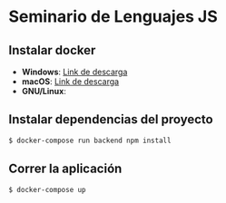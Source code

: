 # Seminario de Lenguajes JS

## Instalar docker
* **Windows**: [Link de descarga](https://hub.docker.com/editions/community/docker-ce-desktop-windows/)
* **macOS**: [Link de descarga](https://docs.docker.com/docker-for-mac/install/)
* **GNU/Linux**:

## Instalar dependencias del proyecto
```bash
$ docker-compose run backend npm install
```

## Correr la aplicación
```bash
$ docker-compose up
```

